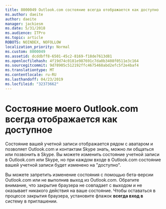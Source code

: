 ```yaml
---
title: 8000049 Outlook.com состояние всегда отображается как доступно
ms.author: daeite
author: daeite
manager: jackiesm
ms.date: 5/31/2018
ms.audience: ITPro
ms.topic: article
ROBOTS: NOINDEX, NOFOLLOW
localization_priority: Normal
ms.custom: 8000049
ms.assetid: dcddbff8-6501-45c2-8169-f18de7613d81
ms.openlocfilehash: 4f19d74c0181e987691c7da0b3408f0511e3c164
ms.sourcegitcommit: 9d78905c512192ffc4675468abd2efc5f2e4baf4
ms.translationtype: MT
ms.contentlocale: ru-RU
ms.lasthandoff: 04/23/2019
ms.locfileid: "32373662"
---
```

# <a name="my-outlookcom-status-always-shows-as-available"></a>Состояние моего Outlook.com всегда отображается как доступное

Состояние вашей учетной записи отображается рядом с аватаром и позволяет Outlook.com и контактам Skype знать, можно ли общаться или позвонить в Skype. Вы можете изменить состояние учетной записи в Outlook.com или Skype, но при каждом входе в Outlook.com состояние вашей учетной записи будет изменено на "доступно".
  
Вы можете запретить изменение состояния с помощью бета-версии Outlook.com или не выполнив выход из Outlook.com. Обратите внимание, что закрытие браузера не совпадает с выходом и не оказывает никакого действия на ваше состояние. Чтобы оставаться в процессе закрытия браузера, установите флажок **всегда вход в** систему в приглашении. 
  

